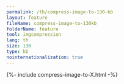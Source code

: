 ```yaml
---
permalink: /th/compress-image-to-130-kb
layout: feature
fileName: compress-image-to-130kb
folderName: feature
tool: imgcompression
lang: th
size: 130
type: kb
nointernationalization: true
---
```

{%- include compress-image-to-X.html -%}       
